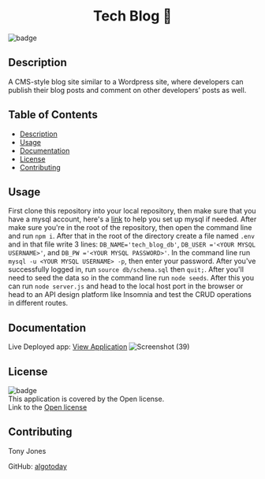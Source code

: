 
<h1 align="center">Tech Blog 👋</h1>
  
![badge](https://img.shields.io/badge/license-Open-brightgreen)<br />

## Description
A CMS-style blog site similar to a Wordpress site, where developers can publish their blog posts and comment on other developers’ posts as well.
## Table of Contents
- [Description](#description)
- [Usage](#usage)
- [Documentation](#Documentation)
- [License](#license)
- [Contributing](#contributing)

## Usage
First clone this repository into your local repository, then make sure that you have a mysql account, here's a <a href='https://coding-boot-camp.github.io/full-stack/mysql/mysql-installation-guide'>link</a> to help you set up mysql if needed. After make sure you're in the root of the repository, then open the command line and run `npm i`. After that in the root of the directory create a file named `.env` and in that file write 3 lines: `DB_NAME='tech_blog_db'`, `DB_USER ='<YOUR MYSQL USERNAME>'`, and `DB_PW ='<YOUR MYSQL PASSWORD>'`.
In the command line run `mysql -u <YOUR MYSQL USERNAME> -p`, then enter your password. After you've successfully logged in, run `source db/schema.sql` then `quit;`. After you'll need to seed the data so in the command line run `node seeds`. After this you can run `node server.js` and head to the local host port in the browser or head to an API design platform like Insomnia and test the CRUD operations in different routes.

## Documentation
Live Deployed app: <a href='https://agile-earth-64002.herokuapp.com'>View Application</a>
![Screenshot (39)](https://user-images.githubusercontent.com/100015338/173255282-88e184dd-3fb0-4f1c-8a26-1cd380941a6c.png)


## License
![badge](https://img.shields.io/badge/license-Open-brightgreen)
<br />
This application is covered by the Open license.
<br />
Link to the <a href='https://www.google.com/search?q=Open+license'>Open license</a>

## Contributing
Tony Jones



GitHub: [algotoday](https://github.com/algotoday)

    

